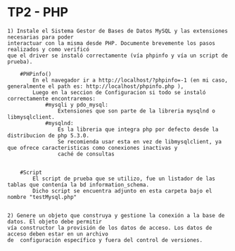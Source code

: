 # TP2 - PHP

	1) Instale el Sistema Gestor de Bases de Datos MySQL y las extensiones necesarias para poder
	interactuar con la misma desde PHP. Documente brevemente los pasos realizados y como verificó
	que el driver se instaló correctamente (vía phpinfo y vía un script de prueba).
	
		#PHPinfo()
			En el navegador ir a http://localhost/?phpinfo=-1 (en mi caso, generalmente el path es: http://localhost/phpinfo.php ),
			Luego en la seccion de Configuracion si todo se instaló correctamente encontraremos:
				#mysqli y pdo_mysql: 
					Extensiones que son parte de la libreria mysqlnd o libmysqlclient.
				#mysqlnd: 
					Es la libreria que integra php por defecto desde la distribucion de php 5.3.0.
					Se recomienda usar esta en vez de libmysqlclient, ya que ofrece caracteristicas como conexiones inactivas y
					caché de consultas 
			
			
		#Script
			El script de prueba que se utilizo, fue un listador de las tablas que contenía la bd information_schema. 
			Dicho script se encuentra adjunto en esta carpeta bajo el nombre "testMysql.php"
	
	
	2) Genere un objeto que construya y gestione la conexión a la base de datos. El objeto debe permitir
	vía constructor la provisión de los datos de acceso. Los datos de acceso deben estar en un archivo
	de  configuración específico y fuera del control de versiones.